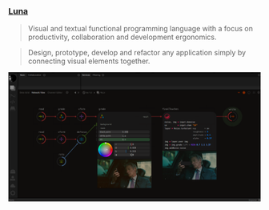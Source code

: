 ### [Luna](http://www.luna-lang.org/)

> Visual and textual functional programming language with a focus on productivity, 
> collaboration and development ergonomics.

> Design, prototype, develop and refactor any application simply by connecting visual elements together.

![top-image](https://raw.githubusercontent.com/tencherry10/nyl/master/pl/luna-topscreen.png)

